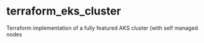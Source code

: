 # terraform_eks_cluster
Terraform implementation of a fully featured AKS cluster (with self managed nodes 
